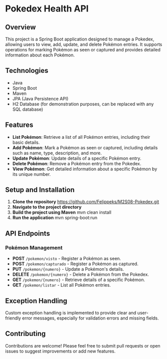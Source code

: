 # Pokedex Health API

## Overview
This project is a Spring Boot application designed to manage a Pokedex, allowing users to view, add, update, and delete Pokémon entries. It supports operations for marking Pokémon as seen or captured and provides detailed information about each Pokémon.

## Technologies
- Java
- Spring Boot
- Maven
- JPA (Java Persistence API)
- H2 Database (for demonstration purposes, can be replaced with any SQL database)

## Features
- **List Pokémon**: Retrieve a list of all Pokémon entries, including their basic details.
- **Add Pokémon**: Mark a Pokémon as seen or captured, including details such as name, type, description, and more.
- **Update Pokémon**: Update details of a specific Pokémon entry.
- **Delete Pokémon**: Remove a Pokémon entry from the Pokedex.
- **View Pokémon**: Get detailed information about a specific Pokémon by its unique number.

## Setup and Installation
1. **Clone the repository**
https://github.com/Felippeks/M2S08-Pokedex.git
2. **Navigate to the project directory**
3. **Build the project using Maven**
mvn clean install
4. **Run the application**
mvn spring-boot:run

## API Endpoints

### Pokémon Management
- **POST** `/pokemon/visto` - Register a Pokémon as seen.
- **POST** `/pokemon/capturado` - Register a Pokémon as captured.
- **PUT** `/pokemon/{numero}` - Update a Pokémon's details.
- **DELETE** `/pokemon/{numero}` - Delete a Pokémon from the Pokedex.
- **GET** `/pokemon/{numero}` - Retrieve details of a specific Pokémon.
- **GET** `/pokemon/listar` - List all Pokémon entries.

## Exception Handling
Custom exception handling is implemented to provide clear and user-friendly error messages, especially for validation errors and missing fields.

## Contributing
Contributions are welcome! Please feel free to submit pull requests or open issues to suggest improvements or add new features.
